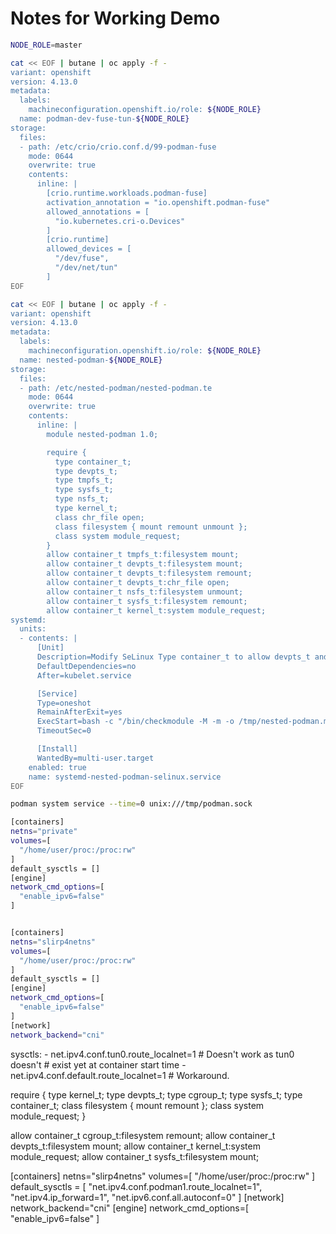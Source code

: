 # Notes for Working Demo

```bash
NODE_ROLE=master

cat << EOF | butane | oc apply -f -
variant: openshift
version: 4.13.0
metadata:
  labels:
    machineconfiguration.openshift.io/role: ${NODE_ROLE}
  name: podman-dev-fuse-tun-${NODE_ROLE}
storage:
  files:
  - path: /etc/crio/crio.conf.d/99-podman-fuse
    mode: 0644
    overwrite: true
    contents:
      inline: |
        [crio.runtime.workloads.podman-fuse]
        activation_annotation = "io.openshift.podman-fuse"
        allowed_annotations = [
          "io.kubernetes.cri-o.Devices"
        ]
        [crio.runtime]
        allowed_devices = [
          "/dev/fuse",
          "/dev/net/tun"
        ]
EOF
```

```bash
cat << EOF | butane | oc apply -f -
variant: openshift
version: 4.13.0
metadata:
  labels:
    machineconfiguration.openshift.io/role: ${NODE_ROLE}
  name: nested-podman-${NODE_ROLE}
storage:
  files:
  - path: /etc/nested-podman/nested-podman.te
    mode: 0644
    overwrite: true
    contents:
      inline: |
        module nested-podman 1.0;

        require {
          type container_t;
          type devpts_t;
          type tmpfs_t;
          type sysfs_t;
          type nsfs_t;
          type kernel_t;
          class chr_file open;
          class filesystem { mount remount unmount };
          class system module_request;
        }
        allow container_t tmpfs_t:filesystem mount;
        allow container_t devpts_t:filesystem mount;
        allow container_t devpts_t:filesystem remount;
        allow container_t devpts_t:chr_file open;
        allow container_t nsfs_t:filesystem unmount;
        allow container_t sysfs_t:filesystem remount;
        allow container_t kernel_t:system module_request;
systemd:
  units:
  - contents: |
      [Unit]
      Description=Modify SeLinux Type container_t to allow devpts_t and tmpfs_t
      DefaultDependencies=no
      After=kubelet.service

      [Service]
      Type=oneshot
      RemainAfterExit=yes
      ExecStart=bash -c "/bin/checkmodule -M -m -o /tmp/nested-podman.mod /etc/nested-podman/nested-podman.te && /bin/semodule_package -o /tmp/nested-podman.pp -m /tmp/nested-podman.mod && /sbin/semodule -i /tmp/nested-podman.pp"
      TimeoutSec=0

      [Install]
      WantedBy=multi-user.target
    enabled: true
    name: systemd-nested-podman-selinux.service
EOF
```

```bash
podman system service --time=0 unix:///tmp/podman.sock
```

```bash
[containers]
netns="private"
volumes=[
  "/home/user/proc:/proc:rw"
]
default_sysctls = []
[engine]
network_cmd_options=[
  "enable_ipv6=false"
]


[containers]
netns="slirp4netns"
volumes=[
  "/home/user/proc:/proc:rw"
]
default_sysctls = []
[engine]
network_cmd_options=[
  "enable_ipv6=false"
]
[network]
network_backend="cni"
```

sysctls:
    - net.ipv4.conf.tun0.route_localnet=1    # Doesn't work as tun0 doesn't 
                                             # exist yet at container start time
    - net.ipv4.conf.default.route_localnet=1 # Workaround.

require {
        type kernel_t;
        type devpts_t;
        type cgroup_t;
        type sysfs_t;
        type container_t;
        class filesystem { mount remount };
        class system module_request;
}

allow container_t cgroup_t:filesystem remount;
allow container_t devpts_t:filesystem mount;
allow container_t kernel_t:system module_request;
allow container_t sysfs_t:filesystem mount;


[containers]
netns="slirp4netns"
volumes=[
  "/home/user/proc:/proc:rw"
]
default_sysctls = [
  "net.ipv4.conf.podman1.route_localnet=1",
  "net.ipv4.ip_forward=1",
  "net.ipv6.conf.all.autoconf=0"
]
[network]
network_backend="cni"
[engine]
network_cmd_options=[
  "enable_ipv6=false"
]